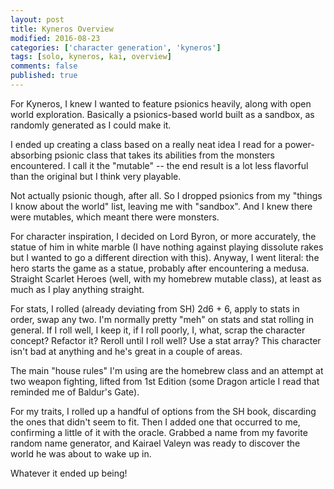 ```yaml
---
layout: post
title: Kyneros Overview
modified: 2016-08-23
categories: ['character generation', 'kyneros']
tags: [solo, kyneros, kai, overview]
comments: false
published: true
---
```


For Kyneros, I knew I wanted to feature psionics heavily, along with open world exploration.  Basically a psionics-based world built as a sandbox, as randomly generated as I could make it.

<!--more-->

I ended up creating a class based on a really neat idea I read for a power-absorbing psionic class that takes its abilities from the monsters encountered. I call it the "mutable" -- the end result is a lot less flavorful than the original but I think very playable.

Not actually psionic though, after all. So I dropped psionics from my "things I know about the world" list, leaving me with "sandbox". And I knew there were mutables, which meant there were monsters.

For character inspiration, I decided on Lord Byron, or more accurately, the statue of him in white marble (I have nothing against playing dissolute rakes but I wanted to go a different direction with this). Anyway, I went literal: the hero starts the game as a statue, probably after encountering a medusa. Straight Scarlet Heroes (well, with my homebrew mutable class), at least as much as I play anything straight.

For stats, I rolled (already deviating from SH) 2d6 + 6, apply to stats in order, swap any two. I'm normally pretty "meh" on stats and stat rolling in general. If I roll well, I keep it, if I roll poorly, I, what, scrap the character concept? Refactor it? Reroll until I roll well? Use a stat array? This character isn't bad at anything and he's great in a couple of areas.

The main "house rules" I'm using are the homebrew class and an attempt at two weapon fighting, lifted from 1st Edition (some Dragon article I read that reminded me of Baldur's Gate).

 For my traits, I rolled up a handful of options from the SH book, discarding the ones that didn't seem to fit. Then I added one that occurred to me, confirming a little of it with the oracle. Grabbed a name from my favorite random name generator, and Kairael Valeyn was ready to discover the world he was about to wake up in.

 Whatever it ended up being!
